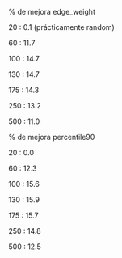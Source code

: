 % de mejora edge_weight

20  :  0.1 (prácticamente random)

60  : 11.7

100 : 14.7

130 : 14.7

175 : 14.3

250 : 13.2

500 : 11.0

% de mejora percentile90

20  :   0.0

60  :  12.3

100 :  15.6

130 :  15.9

175 :  15.7

250 :  14.8

500 :  12.5